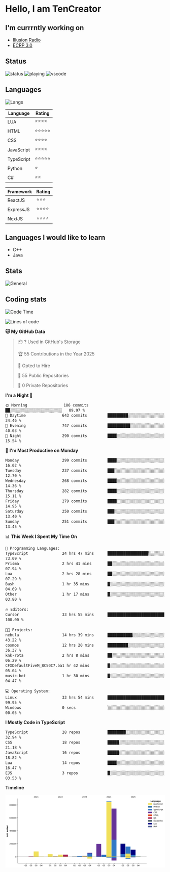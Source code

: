 # Hello, I am TenCreator

## I'm currrntly working on
- [Illusion Radio](https://illusionradio.co.uk/)
- [ECRP 3.0](http://github.com/Emerald-Coast-Roleplay/)

## Status
![status](https://api.statusbadges.me/badge/status/518334475038359555?simple=true&style=for-the-badge)
![playing](https://api.statusbadges.me/badge/playing/518334475038359555?style=for-the-badge)
![vscode](https://api.statusbadges.me/badge/vscode/518334475038359555?style=for-the-badge)

## Languages
![Langs](https://github-readme-stats.vercel.app/api/top-langs/?username=tencreator&layout=compact&theme=radical)


|Language|Rating|
|--------|------|
|LUA|⭐️⭐️⭐️⭐️|
|HTML|⭐️⭐️⭐️⭐️⭐️|
|CSS|⭐️⭐️⭐️⭐️|
|JavaScript|⭐️⭐️⭐️⭐️|
|TypeScript|⭐️⭐️⭐️⭐️⭐️|
|Python|⭐️|
|C#|⭐️⭐️ |

|Framework|Rating|
|--------|------|
|ReactJS|⭐️⭐️⭐|
|ExpressJS|⭐️⭐️⭐️⭐️|
|NextJS|⭐️⭐️⭐⭐️|

## Languages I would like to learn
- C++
- Java

## Stats
![General](https://github-readme-stats.vercel.app/api?username=tencreator&show_icons=true&theme=radical)

## Coding stats

<!--START_SECTION:waka-->
![Code Time](http://img.shields.io/badge/Code%20Time-445%20hrs%2051%20mins-blue)

![Lines of code](https://img.shields.io/badge/From%20Hello%20World%20I%27ve%20Written-1.9%20million%20lines%20of%20code-blue)

**🐱 My GitHub Data** 

> 📦 ? Used in GitHub's Storage 
 > 
> 🏆 55 Contributions in the Year 2025
 > 
> 💼 Opted to Hire
 > 
> 📜 55 Public Repositories 
 > 
> 🔑 0 Private Repositories 
 > 
**I'm a Night 🦉** 

```text
🌞 Morning                186 commits         ██░░░░░░░░░░░░░░░░░░░░░░░   09.97 % 
🌆 Daytime                643 commits         █████████░░░░░░░░░░░░░░░░   34.46 % 
🌃 Evening                747 commits         ██████████░░░░░░░░░░░░░░░   40.03 % 
🌙 Night                  290 commits         ████░░░░░░░░░░░░░░░░░░░░░   15.54 % 
```
📅 **I'm Most Productive on Monday** 

```text
Monday                   299 commits         ████░░░░░░░░░░░░░░░░░░░░░   16.02 % 
Tuesday                  237 commits         ███░░░░░░░░░░░░░░░░░░░░░░   12.70 % 
Wednesday                268 commits         ████░░░░░░░░░░░░░░░░░░░░░   14.36 % 
Thursday                 282 commits         ████░░░░░░░░░░░░░░░░░░░░░   15.11 % 
Friday                   279 commits         ████░░░░░░░░░░░░░░░░░░░░░   14.95 % 
Saturday                 250 commits         ███░░░░░░░░░░░░░░░░░░░░░░   13.40 % 
Sunday                   251 commits         ███░░░░░░░░░░░░░░░░░░░░░░   13.45 % 
```


📊 **This Week I Spent My Time On** 

```text
💬 Programming Languages: 
TypeScript               24 hrs 47 mins      ██████████████████░░░░░░░   73.09 % 
Prisma                   2 hrs 41 mins       ██░░░░░░░░░░░░░░░░░░░░░░░   07.94 % 
Lua                      2 hrs 28 mins       ██░░░░░░░░░░░░░░░░░░░░░░░   07.29 % 
Bash                     1 hr 35 mins        █░░░░░░░░░░░░░░░░░░░░░░░░   04.69 % 
Other                    1 hr 17 mins        █░░░░░░░░░░░░░░░░░░░░░░░░   03.80 % 

🔥 Editors: 
Cursor                   33 hrs 55 mins      █████████████████████████   100.00 % 

🐱‍💻 Projects: 
nebula                   14 hrs 39 mins      ███████████░░░░░░░░░░░░░░   43.22 % 
cosmos                   12 hrs 20 mins      █████████░░░░░░░░░░░░░░░░   36.37 % 
knk-rota                 2 hrs 8 mins        ██░░░░░░░░░░░░░░░░░░░░░░░   06.29 % 
CFXDefaultFiveM_8C50C7.ba1 hr 42 mins        █░░░░░░░░░░░░░░░░░░░░░░░░   05.04 % 
music-bot                1 hr 30 mins        █░░░░░░░░░░░░░░░░░░░░░░░░   04.47 % 

💻 Operating System: 
Linux                    33 hrs 54 mins      █████████████████████████   99.95 % 
Windows                  0 secs              ░░░░░░░░░░░░░░░░░░░░░░░░░   00.05 % 
```

**I Mostly Code in TypeScript** 

```text
TypeScript               28 repos            ████████░░░░░░░░░░░░░░░░░   32.94 % 
CSS                      18 repos            █████░░░░░░░░░░░░░░░░░░░░   21.18 % 
JavaScript               16 repos            █████░░░░░░░░░░░░░░░░░░░░   18.82 % 
Lua                      14 repos            ████░░░░░░░░░░░░░░░░░░░░░   16.47 % 
EJS                      3 repos             █░░░░░░░░░░░░░░░░░░░░░░░░   03.53 % 
```



**Timeline**

![Lines of Code chart](https://raw.githubusercontent.com/tencreator/tencreator/main/assets/bar_graph.png)


<!--END_SECTION:waka-->
